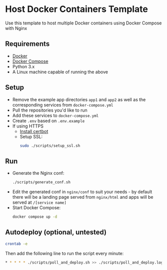 # Host Docker Containers Template

Use this template to host multiple Docker containers using Docker Compose with Nginx


## Requirements

- [Docker](https://docs.docker.com/engine/install/)
- [Docker Compose](https://docs.docker.com/compose/install/)
- Python 3.x
- A Linux machine capable of running the above


## Setup

- Remove the example app directories `app1` and `app2` as well as the corresponding services from `docker-compose.yml`
- Pull the repositories you'd like to run
- Add these services to `docker-compose.yml`
- Create `.env` based on `.env.example`
- If using HTTPS
    - [Install certbot](https://certbot.eff.org/instructions?ws=nginx&os=snap)
    - Setup SSL:
        ```sh
        sudo ./scripts/setup_ssl.sh
        ```


## Run
- Generate the Nginx conf: 
    ```sh
    ./scripts/generate_conf.sh
    ``` 
- Edit the generated conf in `nginx/conf` to suit your needs - by default there will be a landing page served from `nginx/html` and apps will be served at `/[service name]`
- Start Docker Compose:
    ```sh
    docker compose up -d
    ```


## Autodeploy (optional, untested)

```sh
crontab -e
```

Then add the following line to run the script every minute:

```sh
* * * * * ./scripts/poll_and_deploy.sh >> ./scripts/poll_and_deploy.log 2>&1
```